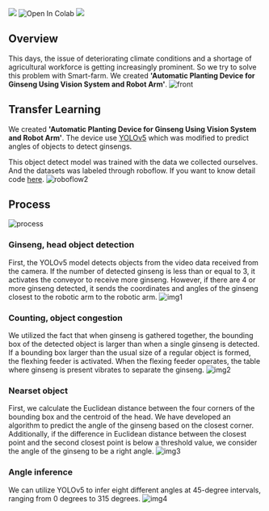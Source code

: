 <a href="https://app.roboflow.com/yungyu-choi-urac0"><img src="https://img.shields.io/badge/Roboflow-WorkSpace-purple?logo=roboflow&logoColor=white"/></a>
<a herf="https://colab.research.google.com/drive/1oOt1ESaCDMBZyef1I7tjePFKp-Rl15sv"><img src="https://colab.research.google.com/assets/colab-badge.svg" alt="Open In Colab"></a>
<a herf="https://github.com/choiyun9yu/yolov5"><img src="https://img.shields.io/badge/-YOLO%20v5-blue?logo=github&logoColor=white"></a>


## Overview
This days, the issue of deteriorating climate conditions and a shortage of agricultural workforce is getting increasingly prominent.
So we try to solve this problem with Smart-farm.
We created **'Automatic Planting Device for Ginseng Using Vision System and Robot Arm'**.
![front](https://github.com/choiyun9yu/pr.Auto-Farming/blob/main/Document/front%20view.png)

## Transfer Learning
We created **'Automatic Planting Device for Ginseng Using Vision System and Robot Arm'**.
The device use [YOLOv5](https://github.com/choiyun9yu/yolov5) which was modified to predict angles of objects to detect ginsengs.

This object detect model was trained with the data we collected ourselves. And the datasets was labeled through roboflow.
If you want to know detail code [here](https://colab.research.google.com/drive/1oOt1ESaCDMBZyef1I7tjePFKp-Rl15sv).
![roboflow2](https://github.com/choiyun9yu/pr.Auto-Farming/blob/main/Document/roboflow2.png)

## Process
![process](https://github.com/choiyun9yu/pr.Auto-Farming/blob/main/Document/process.png)
### Ginseng, head object detection
First, the YOLOv5 model detects objects from the video data received from the camera. If the number of detected ginseng is less than or equal to 3, it activates the conveyor to receive more ginseng. However, if there are 4 or more ginseng detected, it sends the coordinates and angles of the ginseng closest to the robotic arm to the robotic arm.
![img1](https://github.com/choiyun9yu/pr.Auto-Farming/blob/main/Document/img1.png)

### Counting, object congestion
We utilized the fact that when ginseng is gathered together, the bounding box of the detected object is larger than when a single ginseng is detected. If a bounding box larger than the usual size of a regular object is formed, the flexhing feeder is activated. When the flexing feeder operates, the table where ginseng is present vibrates to separate the ginseng.
![img2](https://github.com/choiyun9yu/pr.Auto-Farming/blob/main/Document/img2.png)

### Nearset object
First, we calculate the Euclidean distance between the four corners of the bounding box and the centroid of the head.
We have developed an algorithm to predict the angle of the ginseng based on the closest corner.
Additionally, if the difference in Euclidean distance between the closest point and the second closest point is below a threshold value, we consider the angle of the ginseng to be a right angle.
![img3](https://github.com/choiyun9yu/pr.Auto-Farming/blob/main/Document/img3.png)

### Angle inference
We can utilize YOLOv5 to infer eight different angles at 45-degree intervals, ranging from 0 degrees to 315 degrees.
![img4](https://github.com/choiyun9yu/pr.Auto-Farming/blob/main/Document/img4.png)
